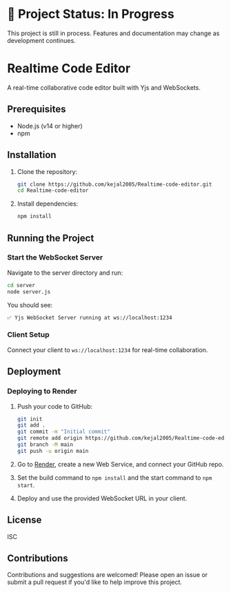 # 🚧 Project Status: In Progress

This project is still in process. Features and documentation may change as development continues.

# Realtime Code Editor

A real-time collaborative code editor built with Yjs and WebSockets.

## Prerequisites

- Node.js (v14 or higher)
- npm

## Installation

1. Clone the repository:
   ```sh
   git clone https://github.com/kejal2005/Realtime-code-editor.git
   cd Realtime-code-editor
   ```

2. Install dependencies:
   ```sh
   npm install
   ```

## Running the Project

### Start the WebSocket Server

Navigate to the server directory and run:
```sh
cd server
node server.js
```

You should see:
```
✅ Yjs WebSocket Server running at ws://localhost:1234
```

### Client Setup

Connect your client to `ws://localhost:1234` for real-time collaboration.

## Deployment

### Deploying to Render

1. Push your code to GitHub:
   ```sh
   git init
   git add .
   git commit -m "Initial commit"
   git remote add origin https://github.com/kejal2005/Realtime-code-editor.git
   git branch -M main
   git push -u origin main
   ```

2. Go to [Render](https://render.com), create a new Web Service, and connect your GitHub repo.

3. Set the build command to `npm install` and the start command to `npm start`.

4. Deploy and use the provided WebSocket URL in your client.

## License

ISC

## Contributions

Contributions and suggestions are welcomed! Please open an issue or submit a pull request if you'd like to help improve this project. 
